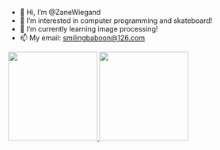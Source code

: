 - 👋 Hi, I’m @ZaneWiegand
- 👀 I’m interested in computer programming and skateboard!
- 🌱 I’m currently learning image processing!
- 📫 My email: smilingbaboon@126.com

<p align="justify">
  <a href="https://github.com/ZaneWiegand">
    <img
      height="180"
      src="https://github-readme-stats.vercel.app/api?username=ZaneWiegand&count_private=true&show_icons=true&custom_title=Github%20Status&show=issues&theme=radius"/>
  </a>
   <a href="https://github.com/ZaneWiegand">
    <img
      height="180"
      src="https://github-readme-stats.vercel.app/api/top-langs/?username=ZaneWiegand&layout=compact&theme=radius" />
  </a>  
</p>
